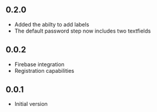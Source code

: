 <!--
SPDX-FileCopyrightText: 2022 Iconica

SPDX-License-Identifier: GPL-3.0-or-later
-->

## 0.2.0

- Added the abilty to add labels
- The default password step now includes two textfields

## 0.0.2

- Firebase integration
- Registration capabilities

## 0.0.1

- Initial version
